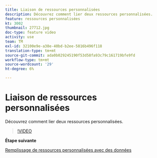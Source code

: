 ```yaml
---
title: Liaison de ressources personnalisées
description: Découvrez comment lier deux ressources personnalisées.
feature: ressources personnalisées
kt: 3002
thumbnail: 27712.jpg
doc-type: feature video
activity: use
team: TM
exl-id: 32100e9e-a38e-40bd-b2ee-5816b496f118
translation-type: tm+mt
source-git-commit: ada0b029245190f53d58fa93c79c161719bfe9fd
workflow-type: tm+mt
source-wordcount: '29'
ht-degree: 6%

---
```


# Liaison de ressources personnalisées

Découvrez comment lier deux ressources personnalisées.

>[!VIDEO](https://video.tv.adobe.com/v/27712?quality=9)

**Étape suivante**

[Remplissage de ressources personnalisées avec des données](./populate-custom-resources-with-data.md)
